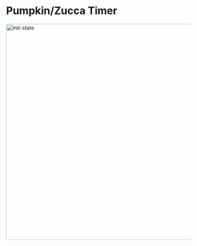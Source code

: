 # Pumpkin/Zucca Timer

<img width="590" alt="init-state" src="https://user-images.githubusercontent.com/32423851/138996548-4ace8846-f67e-4ba8-a254-a043bf646de3.png">
